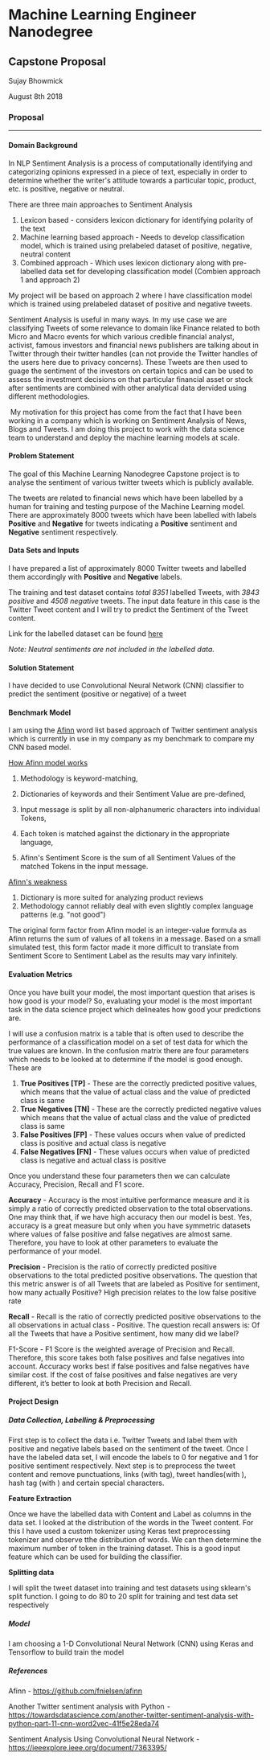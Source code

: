 # Machine Learning Engineer Nanodegree

## Capstone Proposal

Sujay Bhowmick

August 8th 2018

### Proposal

------

#### Domain Background

In NLP Sentiment Analysis is a process of computationally identifying and categorizing opinions expressed in a piece of text, especially in order to determine whether the writer's attitude towards a particular topic, product, etc. is positive, negative or neutral.

There are three main approaches to Sentiment Analysis 

1. Lexicon based - considers lexicon dictionary for identifying polarity of the text
2. Machine learning based approach - Needs to develop classification model, which is trained using prelabeled dataset of positive, negative, neutral content
3. Combined approach - Which uses lexicon dictionary along with pre-labelled data set for developing classification model (Combien approach 1 and approach 2)

My project will be based on approach 2 where I have classification model which is trained using prelabeled dataset of positive and negative tweets.

Sentiment Analysis is useful in many ways. In my use case we are classifying Tweets of some relevance to domain like Finance related to both Micro and Macro events for which various credible financial analyst, activist, famous investors and financial news publishers are talking about in Twitter through their twitter handles (can not provide the Twitter handles of the users here due to privacy concerns). These Tweets are then used to guage the sentiment of the investors on certain topics and can be used to assess the investment decisions on that particular financial asset or stock after sentiments are combined with other analytical data dervided using different methodologies.

​	My motivation for this project has come from the fact that I have been working in a company which is working on Sentiment Analysis of News, Blogs and Tweets. I am doing this project to work with the data science team to understand and deploy the machine learning models at scale.

#### Problem Statement

The goal of this Machine Learning Nanodegree Capstone project is to analyse the sentiment of various twitter tweets which is publicly available.

The tweets are related to financial news which have been labelled by a human for training and testing purpose of the Machine Learning model. There are approximately 8000 tweets which have been labelled with labels **Positive** and **Negative** for tweets indicating a **Positive** sentiment and **Negative** sentiment respectively.

#### Data Sets and Inputs

I have prepared a list of approximately 8000 Twitter tweets and labelled them accordingly with **Positive** and **Negative** labels. 

The training and test dataset contains *total* *8351* labelled Tweets, with *3843 positive* and *4508 negative* tweets. The input data feature in this case is the Twitter Tweet content and I will try to predict the Sentiment of the Tweet content.

Link for the labelled dataset can be found [here](https://github.com/sujaybhowmick/twitter_sentiment_analysis/blob/master/data/preprocessed_tweets.csv)

*Note: Neutral sentiments are not included in the labelled data.*

#### Solution Statement

I have decided to use Convolutional Neural Network (CNN) classifier to predict the sentiment (positive or negative) of a tweet

#### Benchmark Model

I am using the [Afinn](https://github.com/fnielsen/afinn) word list based approach of Twitter sentiment analysis which is currently in use in my company as my benchmark to compare my CNN based model.

<u>How Afinn model works</u>

1. Methodology is keyword-matching,

2. Dictionaries of keywords and their Sentiment Value are pre-defined,
3. Input message is split by all non-alphanumeric characters into individual Tokens,
4. Each token is matched against the dictionary in the appropriate language,
5. Afinn's Sentiment Score is the sum of all Sentiment Values of the matched Tokens in the input message.

<u>Afinn's weakness</u>

1. Dictionary is more suited for analyzing product reviews
2. Methodology cannot reliably deal with even slightly complex language patterns (e.g. "not good")

The original form factor from Afinn model is an integer-value formula as Afinn returns the sum of values of all tokens in a message. Based on a small simulated test, this form factor made it more difficult to translate from Sentiment Score to Sentiment Label as the results may vary infinitely.

#### Evaluation Metrics

Once you have built your model, the most important question that arises is how good is your model? So, evaluating your model is the most important task in the data science project which delineates how good your predictions are.

I will use a confusion matrix is a table that is often used to describe the performance of a classification model on a set of test data for which the true values are known. In the confusion matrix there are four parameters which needs to be looked at to determine if the model is good enough. These are

1. **True Positives [TP]** - These are the correctly predicted positive values, which means that the value of actual class and the value of predicted class  is same
2. **True Negatives [TN]** - These are the correctly predicted negative values which means that the value of actual class and the value of predicted class  is same
3. **False Positives [FP]** - These values occurs when value of predicted class is positive and actual class is negative
4. **False Negatives [FN]** - These values occurs when value of predicted class is negative and actual class is positive

Once you understand these four parameters then we can calculate Accuracy, Precision, Recall and F1 score.

**Accuracy** - Accuracy is the most intuitive performance measure and it is simply a ratio of correctly predicted observation to the total observations. One may think that, if we have high accuracy then our model is best. Yes, accuracy is a great measure but only when you have symmetric datasets where values of false positive and false negatives are almost same. Therefore, you have to look at other parameters to evaluate the performance of your model. 

**Precision** - Precision is the ratio of correctly predicted positive observations to the total predicted positive observations. The question that this metric answer is of all Tweets that are labeled as Positive for sentiment, how many actually Positive? High precision relates to the low false positive rate

**Recall** - Recall is the ratio of correctly predicted positive observations to the all observations in actual class - Positive. The question recall answers is: Of all the Tweets that have a Positive sentiment, how many did we label?

F1-Score - F1 Score is the weighted average of Precision and Recall. Therefore, this score takes both false positives and false negatives into account. Accuracy works best if false positives and false negatives have similar cost. If the cost of false positives and false negatives are very different, it’s better to look at both Precision and Recall.

#### Project Design

##### Data Collection, Labelling & Preprocessing

First step is to collect the data i.e. Twitter Tweets and label them with positive and negative labels based on the sentiment of the tweet. Once I have the labeled data set, I will encode the labels to 0 for negative and 1 for positive sentiment respectively. Next step is to preprocess the tweet content and remove punctuations, links (with <LINK/> tag), tweet handles(with <NAME/>), hash tag (with <HASHTAG/>) and certain special characters.

**Feature Extraction**

Once we have the labelled data with Content and Label as columns in the data set. I looked at the distribution of the words in the Tweet content. For this I have 	used a custom tokenizer using Keras text preprocessing tokenizer and observe tthe distribution of words. We can then determine the maximum number of token in the training dataset. This is a good input feature which can be used for building the classifier.

**Splitting data**

I will split the tweet dataset into training and test datasets using sklearn's split function. I going to do 80 to 20 split for training and test data set respectively

##### Model

I am choosing a 1-D Convolutional Neural Network (CNN) using Keras and Tensorflow to build train the model

##### References

Afinn - https://github.com/fnielsen/afinn

Another Twitter sentiment analysis with Python  - https://towardsdatascience.com/another-twitter-sentiment-analysis-with-python-part-11-cnn-word2vec-41f5e28eda74

Sentiment Analysis Using Convolutional Neural Network - https://ieeexplore.ieee.org/document/7363395/

